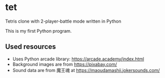 # tet
Tetris clone with 2-player-battle mode written in Python

This is my first Python program.

<h2>Used resources</h2>

* Uses Python arcade library: https://arcade.academy/index.html                 
* Background images are from https://pixabay.com/                               
* Sound data are from 魔王魂 at https://maoudamashii.jokersounds.com/ 
